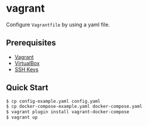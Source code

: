 # vagrant

Configure `Vagrantfile` by using a yaml file.

## Prerequisites

* [Vagrant](https://www.vagrantup.com/)
* [VirtualBox](https://www.virtualbox.org/)
* [SSH Keys](https://help.github.com/articles/generating-a-new-ssh-key-and-adding-it-to-the-ssh-agent/#generating-a-new-ssh-key)

## Quick Start

```bash
$ cp config-example.yaml config.yaml
$ cp docker-compose-example.yaml docker-compose.yaml
$ vagrant plugin install vagrant-docker-compose
$ vagrant up
```
